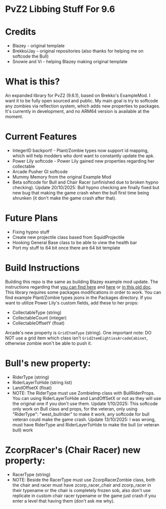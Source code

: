 # **PvZ2 Libbing Stuff For 9.6**

# Credits

* Blazey - original template
* Brekko/Jay - original repositories (also thanks for helping me on softcode the Bull)
* Snowie and Vi - helping Blazey making original template

# What is this?

An expanded library for PvZ2 (9.6.1), based on Brekko's ExampleMod. I want it to be fully open sourced and public. My main goal is try to softcode any zombies via reflection system, which adds new properties to packages. It's currently in development, and no ARM64 version is available at the moment. 

# Current Features
* IntegerID backport! - Plant/Zombie types now support id mapping, which will help modders who dont want to constantly update the apk.
* Power Lily softcode - Power Lily gained new properties regarding her collectable
* Arcade Pusher GI softcode
* Mummy Memory from the original Example Mod
* Beta softcode for Bull and Chair Racer (unfinished due to broken hypno checking). Update 20/10/2025: Bull hypno checking are finally fixed but new bug that making the game crash when the bull first time being shrunken (it don't make the game crash after that).

# Future Plans
- Fixing hypno stuff
- Create new projectile class based from SquidProjectile
- Hooking General Base class to be able to view the health bar
- Port my stuff to 64 bit once there are 64 bit template

# Build Instructions
Building this repo is the same as building Blazey example mod update. The instructions regarding that [you can find here](https://github.com/BlazeyLol/PVZ2ExampleMod) and [here](https://github.com/BlazeyLol/PVZ2ExpansionMod) or [in this old doc](https://docs.google.com/document/d/1egwNqNJjw61MlLYMgzUewdTkztpB-6VruHrSez90gcA/edit?usp=sharing).
This library requires some packages modifications in order to work. You can find example Plant/Zombie types jsons in the Packages directory.
If you want to utilize Power Lily's custom fields, add these to her props:
- CollectableType (string)
- CollectableCount (integer)
- CollectableOffsetY (float)

Arcade's new property is `GridItemType` (string). One important note: DO NOT use a grid item which class isn't `GridItemEightiesArcadeCabinet`, otherwise zombie won't be able to push it.

# Bull's new property:
- RiderType (string)
- RiderLayerToHide (string list)
- LandOffsetX (float)
- NOTE: The RiderType must use ZombieImp class with BullRiderProps. You can using RiderLayerToHide and LandOffSetX or not as they will use the original one if you don't use them. Update 1/10/2025: This softcode only work on Bull class and props, for the veteran, only using "RiderType": "west_bullrider" to make it work, any softcode for bull veteran could make the game crash.  Update 13/10/2025: I was wrong, must have RiderType and RiderLayerToHide to make the bull (or veteran bull) work
# ZcorpRacer's (Chair Racer) new property:
- RacerType (string)
- NOTE: Beside the RacerType must use ZcorpRacerZombie class, both the chair and racer must have zcorp_racer_chair and zcorp_racer in their typename or the chair is completely frozen sob, also don't use replicate in custom chair racer typename or the game just crash if you enter a level that having them (don't ask me why).
